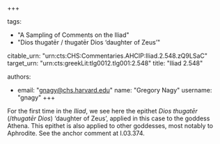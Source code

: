 +++

tags:
- "A Sampling of Comments on the Iliad"
- "Dios thugatēr / thugatēr Dios ‘daughter of Zeus’"

citable_urn: "urn:cts:CHS:Commentaries.AHCIP:Iliad.2.548.zQ9LSaC"
target_urn: "urn:cts:greekLit:tlg0012.tlg001:2.548"
title: "Iliad 2.548"

authors:
- email: "gnagy@chs.harvard.edu"
  name: "Gregory Nagy"
  username: "gnagy"
+++

<p>For the first time in the <em>Iliad</em>, we see here the epithet <em>Dios thugatēr</em> (/<em>thugatēr Dios</em>) ‘daughter of Zeus’, applied in this case to the goddess Athena. This epithet is also applied to other goddesses, most notably to Aphrodite. See the anchor comment at I.03.374.</p>